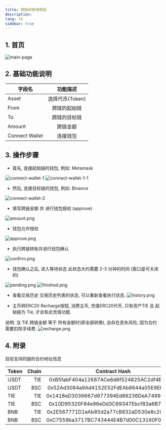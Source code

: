 ```yaml
---
title: 跨链桥使用帮助
description: 
lang: zh
sidebar: true
---
```


## 1. 首页
![main-page](./1.png)

## 2. 基础功能说明
| 字段名           |    功能描述     |
|-----------------|:-----------:|
| Asset           | 选择代币(Token) |
| From            |   跨链的起始链    |
| To              |   跨链的目标链    |
| Amount          |    跨链金额     |
| Connect Wallet  |    连接钱包     |


## 3. 操作步骤

- 首先, 连接起始链的钱包, 例如: Metamask

![connect-wallet-1](./2.png)
![connect-wallet-1-1](./2-1.png)

- 然后, 连接目标链的钱包, 例如: Binance

![connect-wallet-2](./3.png)

- 填写跨链金额 并 进行钱包授权 (approve)

![amount.png](./4.png)

- 钱包允许授权

![approve.png](./5.png)

- 执行跨链转账并进行钱包确认

![confirm.png](./6.png)

- 钱包确认之后, 进入等待状态
此状态大约需要 2-3 分钟的时间 (窗口是可关闭的)

![pending.png](./7.png)
![finished.png](./8.png)

- 查看交易历史
交易历史列表的状态, 可以重新查看执行状态.
![history.png](./9.png)

- 主币转ERC20 Recharge按钮, 
消费主币, 充值ERC20代币, 只有资产TIE 且 起始链为 Tie,
才会有此充值功能.

说明: 当 TIE 跨链金额 等于 所有金额时(即全部转换), 
会存在丢失风险, 因为合约需要扣除手续费.
![recharge.png](./10.png)

## 4. 附录

目前支持的链的合约地址信息

| Token | Chain |                Contract Hash                 |
|-------|------:|:--------------------------------------------:|
| USDT  |   TIE |  0xB5fabF404a12687ACe6d6f524825AC2df4B49e9E  |
| USDT  |   BSC |  0x52Ad3084a9Ad4152E52FdEAb8644a05E9Eb1E006  |
| TIE   |   TIE |  0x1418eD3036667d977394Ed86236DeA7499DB36e6  |
| TIE   |   BSC |  0x10D95320F84e96eDd3C69347Ebcf83a6B7fae0cb  |
| BNB   |   TIE |  0x2E567771D1eAb85d2a77cB832aD530e8c2C38A71  |
| BNB   |   BSC |  0xC7559ba3717BC743444E4B7d00C13160F07651a8  |